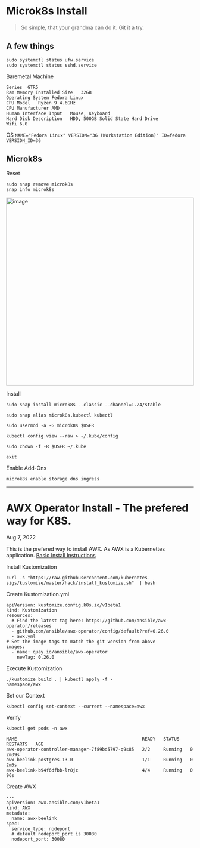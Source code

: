 # Microk8s Install

> So simple, that your grandma can do it. Git it a try.

## A few things
```
sudo systemctl status ufw.service
sudo systemctl status sshd.service
```
Baremetal Machine
```
Series	GTR5  
Ram Memory Installed Size	32GB  
Operating System Fedora Linux  
CPU Model	Ryzen 9 4.6GHz  
CPU Manufacturer AMD  
Human Interface Input	Mouse, Keyboard  
Hard Disk Description	HDD, 500GB Solid State Hard Drive 
Wifi 6.0  
```

OS
``
NAME="Fedora Linux"
VERSION="36 (Workstation Edition)"
ID=fedora
VERSION_ID=36
``

## Microk8s

Reset
```
sudo snap remove microk8s
snap info microk8s
```
<img width="504" alt="image" src="https://user-images.githubusercontent.com/993459/183301359-a73ed580-0a31-4bd5-b8c7-1f687817b4f7.png">


Install
```
sudo snap install microk8s --classic --channel=1.24/stable
```
```
sudo snap alias microk8s.kubectl kubectl
```
```
sudo usermod -a -G microk8s $USER
```
```
kubectl config view --raw > ~/.kube/config
```
```
sudo chown -f -R $USER ~/.kube
```
```
exit
```

Enable Add-Ons
```
microk8s enable storage dns ingress
```

---

# AWX Operator Install - The prefered way for K8S. 
Aug 7, 2022

This is the prefered way to install AWX. As AWX is a Kubernettes application.
[Basic Install Instructions](https://github.com/ansible/awx-operator#basic-install)

Install Kustomization
```
curl -s "https://raw.githubusercontent.com/kubernetes-sigs/kustomize/master/hack/install_kustomize.sh"  | bash
```
Create Kustomization.yml
```
apiVersion: kustomize.config.k8s.io/v1beta1
kind: Kustomization
resources:
  # Find the latest tag here: https://github.com/ansible/awx-operator/releases
  - github.com/ansible/awx-operator/config/default?ref=0.26.0
  - awx.yml
# Set the image tags to match the git version from above
images:
  - name: quay.io/ansible/awx-operator
    newTag: 0.26.0
```
Execute Kustomization
```
./kustomize build . | kubectl apply -f -
namespace/awx
```
Set our Context
```
kubectl config set-context --current --namespace=awx
```
Verify
```
kubectl get pods -n awx

NAME                                               READY   STATUS    RESTARTS   AGE
awx-operator-controller-manager-7f89bd5797-q9s85   2/2     Running   0          2m39s
awx-beelink-postgres-13-0                          1/1     Running   0          2m5s
awx-beelink-b94f6dfbb-lr8jc                        4/4     Running   0          96s
```

Create AWX
```
---
apiVersion: awx.ansible.com/v1beta1
kind: AWX
metadata:
  name: awx-beelink
spec:
  service_type: nodeport
  # default nodeport_port is 30080
  nodeport_port: 30080
```













